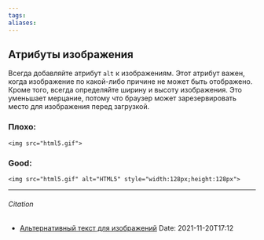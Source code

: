 ```yaml
---
tags: 
aliases: 
---
```

## Атрибуты изображения

Всегда добавляйте атрибут `alt` к изображениям. Этот атрибут важен, когда изображение по какой-либо причине не может быть отображено. Кроме того, всегда определяйте ширину и высоту изображения. Это уменьшает мерцание, потому что браузер может зарезервировать место для изображения перед загрузкой.

### Плохо:
```<img src="html5.gif">```

### Good:
```<img src="html5.gif" alt="HTML5" style="width:128px;height:128px">```

---
###### Citation
- [Альтернативный текст для изображений](http://prgssr.ru/development/alternativnyj-tekst-dlya-izobrazhenij.html)
Date: 2021-11-20T17:12
